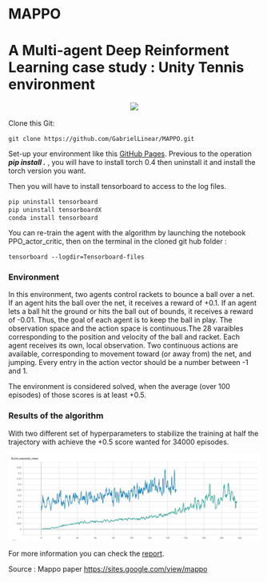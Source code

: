 # MAPPO

# A Multi-agent Deep Reinforment Learning case study : Unity Tennis environment

<p align="center">
  <img src= "https://github.com/GabrielLinear/MADDPG/blob/main/Images/Env_solved.gif" />
</p>

Clone this Git:
```
git clone https://github.com/GabrielLinear/MAPPO.git
```
Set-up your environment like this [GitHub Pages](https://github.com/udacity/Value-based-methods#dependencies).
Previous to the operation ***pip install .*** , you will have to install torch 0.4 then uninstall it and install the torch version you want.

Then you will have to install tensorboard to access to the log files.
```
pip uninstall tensorboard
pip uninstall tensorboardX
conda install tensorboard
```

You can re-train the agent with the algorithm by launching the notebook PPO_actor_critic, then on the terminal in the cloned git hub folder :
```
tensorboard --logdir=Tensorboard-files
```

### Environment
In this environment, two agents control rackets to bounce a ball over a net. If an agent hits the ball over the net, it receives a reward of +0.1. If an agent lets a ball hit the ground or hits the ball out of bounds, it receives a reward of -0.01. Thus, the goal of each agent is to keep the ball in play.
The observation space and the action space is continuous.The 28 varaibles corresponding to the position and velocity of the ball and racket. Each agent receives its own, local observation. Two continuous actions are available, corresponding to movement toward (or away from) the net, and jumping.  Every entry in the action vector should be a number between -1 and 1.

The environment is considered solved, when the average (over 100 episodes) of those scores is at least +0.5.

### Results of the algorithm
With two different set of hyperparameters to stabilize the training at half the trajectory with achieve the +0.5 score wanted for 34000 episodes.

<p align="center">
  <img src= "https://github.com/GabrielLinear/MAPPO/blob/main/Images/Score_MAPPO.jpg" />
</p>

For more information you can check the [report](https://github.com/GabrielLinear/MAPPO/blob/main/Report.md). 


Source : Mappo paper
https://sites.google.com/view/mappo
